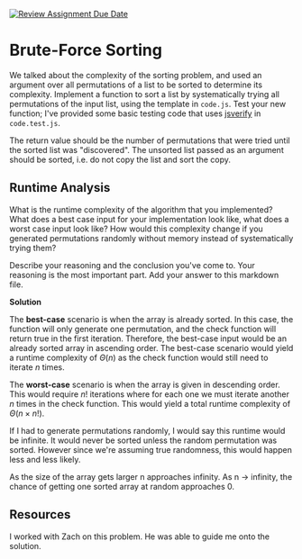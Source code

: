 [![Review Assignment Due Date](https://classroom.github.com/assets/deadline-readme-button-24ddc0f5d75046c5622901739e7c5dd533143b0c8e959d652212380cedb1ea36.svg)](https://classroom.github.com/a/7eEMzrNd)

# Brute-Force Sorting

We talked about the complexity of the sorting problem, and used an argument over
all permutations of a list to be sorted to determine its complexity. Implement
a function to sort a list by systematically trying all permutations of the input
list, using the template in `code.js`. Test your new function; I've provided
some basic testing code that uses [jsverify](https://jsverify.github.io/) in
`code.test.js`.

The return value should be the number of permutations that were tried until the
sorted list was "discovered". The unsorted list passed as an argument should be
sorted, i.e. do not copy the list and sort the copy.

## Runtime Analysis

What is the runtime complexity of the algorithm that you implemented? What does
a best case input for your implementation look like, what does a worst case
input look like? How would this complexity change if you generated permutations
randomly without memory instead of systematically trying them?

Describe your reasoning and the conclusion you've come to. Your reasoning is the
most important part. Add your answer to this markdown file.

**Solution**

The **best-case** scenario is when the array is already sorted. In this case, the function will only generate one permutation, and the check function will return true in the first iteration. Therefore, the best-case input would be an already sorted array in ascending order. The best-case scenario would yield a runtime complexity of $\Theta(n)$ as the check function would still need to iterate $n$ times.

The **worst-case** scenario is when the array is given in descending order. This would require $n!$ iterations where for each one we must iterate another $n$ times in the check function. This would yield a total runtime complexity of $\Theta(n \times n!)$.

If I had to generate permutations randomly, I would say this runtime would be infinite. It would never be sorted unless the random permutation was sorted. However since we're assuming true randomness, this would happen less and less likely.

As the size of the array gets larger n approaches infinity. As n -> infinity, the chance of getting one sorted array at random approaches 0.

## Resources

I worked with Zach on this problem. He was able to guide me onto the solution.
